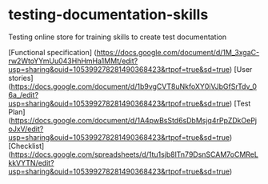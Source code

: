 # testing-documentation-skills
 
 Testing online store for training skills to create test documentation
 
 [Functional specification] (https://docs.google.com/document/d/1M_3xgaC-rw2WtoYYmUu043HhHmHa1MMt/edit?usp=sharing&ouid=105399278281490368423&rtpof=true&sd=true)
 [User stories] (https://docs.google.com/document/d/1b9vgCVT8uNkfoXY0iVJbGfSrTdv_06a_/edit?usp=sharing&ouid=105399278281490368423&rtpof=true&sd=true)
 [Test Plan] (https://docs.google.com/document/d/1A4pwBsStd6sDbMsjq4rPpZDkOePjoJxV/edit?usp=sharing&ouid=105399278281490368423&rtpof=true&sd=true)
 [Checklist] (https://docs.google.com/spreadsheets/d/1tu1sjb8lTn79DsnSCAM7oCMReLkkVYTN/edit?usp=sharing&ouid=105399278281490368423&rtpof=true&sd=true)
